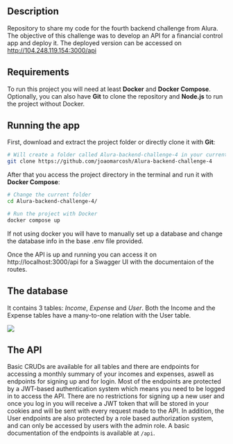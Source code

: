 ## Description

Repository to share my code for the fourth backend challenge from Alura. The objective of this challenge was to develop an API for a financial control app and deploy it.
The deployed version can be accessed on http://104.248.119.154:3000/api

## Requirements

To run this project you will need at least **Docker** and **Docker Compose**. Optionally, you can also have **Git** to clone the repository and **Node.js** to run the project without Docker.

## Running the app

First, download and extract the project folder or directly clone it with **Git**:

```bash
# Will create a folder called Alura-backend-challenge-4 in your current folder
git clone https://github.com/joaomarcosh/Alura-backend-challenge-4
```

After that you access the project directory in the terminal and run it with **Docker Compose**:

```bash
# Change the current folder
cd Alura-backend-challenge-4/

# Run the project with Docker
docker compose up
```

If not using docker you will have to manually set up a database and change the database info in the base .env file provided.

Once the API is up and running you can access it on http://localhost:3000/api for a Swagger UI with the documentaion of the routes.

## The database

It contains 3 tables: *Income*, *Expens*e and *User*. Both the Income and the Expense tables have a many-to-one relation with the User table.

![](https://i.imgur.com/5kC4jtQ.png)

## The API

Basic CRUDs are available for all tables and there are endpoints for accessing a monthly summary of your incomes and expenses, aswell as endpoints for signing up and for login.
Most of the endpoints are protected by a JWT-based authentication system which means you need to be logged in to access the API. There are no restrictions for signing up a new user and once you log in you will receive a JWT token that will be stored in your cookies and will be sent with every request made to the API. In addition, the User endpoints are also protected by a role based authorization system, and can only be accessed by users with the admin role.
A basic documentation of the endpoints is available at `/api`.
